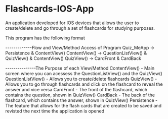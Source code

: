 # Flashcards-IOS-App
An application developed for IOS devices that allows the user to create/delete and go through a set of flashcards for studying purposes. 

This program has the following format 

-------------Flow and View/Method Access of Program 
Quiz_MeApp -> Persistence & ContentView()
ContentView() -> QuestionListView() & QuizView() & ContentView()
QuizView() -> CardFront & CardBack 

---------------The Purpose of each View/Method
ContentView() - Main screen where you can acessess the QuestionListView() and the QuizView()
QuestionListView() - Allows you to create/delete flashcards 
QuizView() - Allows you to go through flashcards and click on the flashcard to reveal the answer and vice versa
CardFront - The front of the flashcard, which contains the question, shown in QuizView()
CardBack - The back of the flashcard, which contains the answer, shown in QuizView()
Persistence - The feature that allows for the flash cards that are created to be saved and revisted the next time the application is opened



